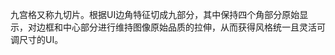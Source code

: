 <!-- 050-bitmap-prac-9grid EDN Egret示例库项目 --> 

九宫格又称九切片。根据UI边角特征切成九部分，其中保持四个角部分原始显示，对边框和中心部分进行维持图像原始品质的拉伸，从而获得风格统一且灵活可调尺寸的UI。     
